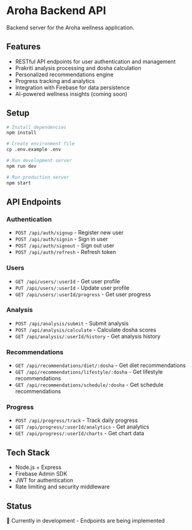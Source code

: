 # Aroha Backend API

Backend server for the Aroha wellness application.

## Features

- RESTful API endpoints for user authentication and management
- Prakriti analysis processing and dosha calculation
- Personalized recommendations engine
- Progress tracking and analytics
- Integration with Firebase for data persistence
- AI-powered wellness insights (coming soon)

## Setup

```bash
# Install dependencies
npm install

# Create environment file
cp .env.example .env

# Run development server
npm run dev

# Run production server
npm start
```

## API Endpoints

### Authentication
- `POST /api/auth/signup` - Register new user
- `POST /api/auth/signin` - Sign in user
- `POST /api/auth/signout` - Sign out user
- `POST /api/auth/refresh` - Refresh token

### Users
- `GET /api/users/:userId` - Get user profile
- `PUT /api/users/:userId` - Update user profile
- `GET /api/users/:userId/progress` - Get user progress

### Analysis
- `POST /api/analysis/submit` - Submit analysis
- `POST /api/analysis/calculate` - Calculate dosha scores
- `GET /api/analysis/:userId/history` - Get analysis history

### Recommendations
- `GET /api/recommendations/diet/:dosha` - Get diet recommendations
- `GET /api/recommendations/lifestyle/:dosha` - Get lifestyle recommendations
- `GET /api/recommendations/schedule/:dosha` - Get schedule recommendations

### Progress
- `POST /api/progress/track` - Track daily progress
- `GET /api/progress/:userId/analytics` - Get analytics
- `GET /api/progress/:userId/charts` - Get chart data

## Tech Stack

- Node.js + Express
- Firebase Admin SDK
- JWT for authentication
- Rate limiting and security middleware

## Status

🚧 Currently in development - Endpoints are being implemented


